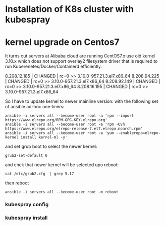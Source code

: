 # Installation of K8s cluster with kubespray

# kernel upgrade on Centos7

It turns out servers at Alibaba cloud are running CentOS7.x use old kernel 3.10.x which does not support overlay2 filesystem driver that is required to run Kuberenetes/Docker/Containerd efficiently.

8.208.12.185 | CHANGED | rc=0 >>
3.10.0-957.21.3.el7.x86_64
8.208.94.225 | CHANGED | rc=0 >>
3.10.0-957.21.3.el7.x86_64
8.208.92.149 | CHANGED | rc=0 >>
3.10.0-957.21.3.el7.x86_64
8.208.16.195 | CHANGED | rc=0 >>
3.10.0-957.21.3.el7.x86_64

So I have to update kernel to newer mainline version:
with the following set of ansible ad-hoc one-liners:
```
ansible -i servers all --become-user root -a 'rpm --import https://www.elrepo.org/RPM-GPG-KEY-elrepo.org'
ansible -i servers all --become-user root -a 'rpm -Uvh https://www.elrepo.org/elrepo-release-7.el7.elrepo.noarch.rpm'
ansible -i servers all --become-user root -a 'yum --enablerepo=elrepo-kernel install kernel-ml -y'
```
and set grub boot to select the newer kernel:
```
grub2-set-default 0
```
and chek that newer kernel will be selected upo reboot:
```
cat /etc/grub2.cfg  | grep 5.17 
```
then reboot
```
ansible -i servers all --become-user root -m reboot
```

### kubespray config

### kubespray install





